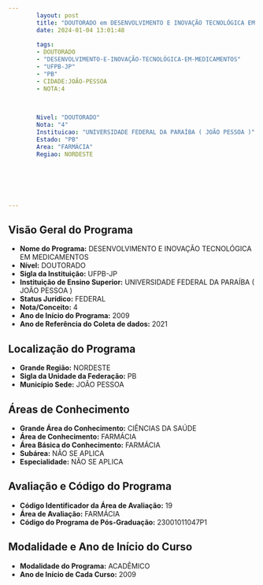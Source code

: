 ```yaml
---
        layout: post
        title: "DOUTORADO em DESENVOLVIMENTO E INOVAÇÃO TECNOLÓGICA EM MEDICAMENTOS na UFPB-JP  "
        date: 2024-01-04 13:01:48
     
        tags:
        - DOUTORADO
        - "DESENVOLVIMENTO-E-INOVAÇÃO-TECNOLÓGICA-EM-MEDICAMENTOS"
        - "UFPB-JP"
        - "PB"
        - CIDADE:JOÃO-PESSOA
        - NOTA:4
        
       

        Nivel: "DOUTORADO"
        Nota: "4"
        Instituicao: "UNIVERSIDADE FEDERAL DA PARAÍBA ( JOÃO PESSOA )"
        Estado: "PB"
        Area: "FARMÁCIA"
        Regiao: NORDESTE
        
        
        
        
        
        
---
```

## Visão Geral do Programa
- **Nome do Programa:** DESENVOLVIMENTO E INOVAÇÃO TECNOLÓGICA EM MEDICAMENTOS
- **Nível:** DOUTORADO
- **Sigla da Instituição:** UFPB-JP
- **Instituição de Ensino Superior:** UNIVERSIDADE FEDERAL DA PARAÍBA ( JOÃO PESSOA )
- **Status Jurídico:** FEDERAL
- **Nota/Conceito:** 4
- **Ano de Início do Programa:** 2009
- **Ano de Referência do Coleta de dados:** 2021

## Localização do Programa
- **Grande Região:** NORDESTE
- **Sigla da Unidade da Federação:** PB
- **Município Sede:** JOÃO PESSOA

## Áreas de Conhecimento
- **Grande Área do Conhecimento:** CIÊNCIAS DA SAÚDE
- **Área de Conhecimento:** FARMÁCIA
- **Área Básica do Conhecimento:** FARMÁCIA
- **Subárea:** NÃO SE APLICA
- **Especialidade:** NÃO SE APLICA

## Avaliação e Código do Programa
- **Código Identificador da Área de Avaliação:** 19
- **Área de Avaliação:** FARMÁCIA
- **Código do Programa de Pós-Graduação:** 23001011047P1


## Modalidade e Ano de Início do Curso
- **Modalidade do Programa:** ACADÊMICO
- **Ano de Início de Cada Curso:** 2009
